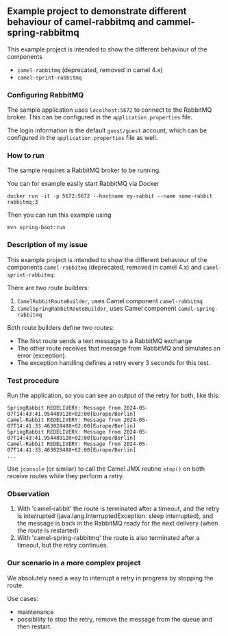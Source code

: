 ## Example project to demonstrate different behaviour of camel-rabbitmq and cammel-spring-rabbitmq

This example project is intended to show the different behaviour of the components

- `camel-rabbitmq` (deprecated, removed in camel 4.x)
- `camel-sprint-rabbitmq`

###  Configuring RabbitMQ

The sample application uses `localhost:5672` to connect to the RabbitMQ broker.
This can be configured in the `application.properties` file.

The login information is the default `guest/guest` account, which can be configured
in the `application.properties` file as well.

### How to run

The sample requires a RabbitMQ broker to be running.

You can for example easily start RabbitMQ via Docker

    docker run -it -p 5672:5672 --hostname my-rabbit --name some-rabbit rabbitmq:3

Then you can run this example using

    mvn spring-boot:run

### Description of my issue

This example project is intended to show the different behaviour of the components
`camel-rabbitmq` (deprecated, removed in camel 4.x) and `camel-sprint-rabbitmq`:

There are two route builders:

1. `CamelRabbitRouteBuilder`, uses Camel component `camel-rabbitmq`
2. `CamelSpringRabbitRouteBuilder`, uses Camel component `camel-spring-rabbitmq`

Both route builders define two routes:

- The first route sends a text message to a RabbitMQ exchange
- The other route receives that message from RabbitMQ and simulates an error (exception).
- The exception handling defines a retry every 3 seconds for this test.

### Test procedure

Run the application, so you can see an output of the retry for both, like this:

```
SpringRabbit REDELIVERY: Message from 2024-05-07T14:43:41.954489120+02:00[Europe/Berlin]
Camel-Rabbit REDELIVERY: Message from 2024-05-07T14:41:33.463028488+02:00[Europe/Berlin]
SpringRabbit REDELIVERY: Message from 2024-05-07T14:43:41.954489120+02:00[Europe/Berlin]
Camel-Rabbit REDELIVERY: Message from 2024-05-07T14:41:33.463028488+02:00[Europe/Berlin]
...
```

Use `jconsole` (or similar) to call the Camel JMX routine `stop()` on both receive routes
while they perform a retry.

### Observation

1. With 'camel-rabbit' the route is terminated after a timeout,
   and the retry is interrupted (java.lang.InterruptedException: sleep interrupted),
   and the message is back in the RabbitMQ ready for the next delivery (when the route is restarted)
2. With 'camel-spring-rabbitmq' the route is also terminated after a timeout,
   but the retry continues.

### Our scenario in a more complex project

We absolutely need a way to interrupt a retry in progress by stopping the route.

Use cases:
- maintenance
- possibility to stop the retry, remove the 
message from the queue and then restart.

